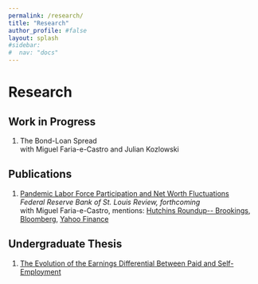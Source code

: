```yaml
---
permalink: /research/
title: "Research"
author_profile: #false
layout: splash
#sidebar:
#  nav: "docs"
---
```


# Research


## Work in Progress
1. The Bond-Loan Spread <br/>
with Miguel Faria-e-Castro and Julian Kozlowski 

## Publications
1. [Pandemic Labor Force Participation and Net Worth Fluctuations](https://s3.amazonaws.com/real.stlouisfed.org/wp/2023/2023-010.pdf) <br/>
*Federal Reserve Bank of St. Louis Review, forthcoming* <br/>
with Miguel Faria-e-Castro, mentions: [Hutchins Roundup-- Brookings](https://www.brookings.edu/articles/hutchins-roundup-net-worth-and-retirement-inflation-dynamics-and-more/), [Bloomberg](https://www.bloomberg.com/news/articles/2023-06-21/pandemic-retirees-head-back-to-work-in-us-as-asset-boom-fades),   [Yahoo Finance](https://finance.yahoo.com/news/pandemic-retirees-us-head-back-184232104.html?guccounter=1&guce_referrer=aHR0cHM6Ly9mYXJpYWVjYXN0cm8ubmV0Lw&guce_referrer_sig=AQAAAAV5FWnKGpiQAINIo9j-Z3wwYU7Y0F2sq62Z_uHHEOb2BZOZVY8GoLkO0Tc7BK2BevMAB895ALQRpg9UOwUEJ3pEtEwWmp32581Kxb3SlmPXaxEl5XGPThYtbSJvwyCmiGtcprTjEoilNVjjfJ1HK8f6GGskhiRv8ArAnzmGmMVD)

## Undergraduate Thesis
1. [The Evolution of the Earnings Differential Between Paid and Self-Employment](http://www.samueljordanwood.com/papers/Thesis.pdf)

